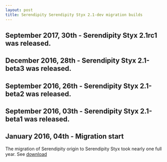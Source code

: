 ```yaml
---
layout: post
title: Serendipity Serendipity Styx 2.1-dev migration builds
---
```


## September 2017, 30th - Serendipity Styx 2.1rc1 was released.

## December 2016, 28th - Serendipity Styx 2.1-beta3 was released.

## September 2016, 26th - Serendipity Styx 2.1-beta2 was released.

## September 2016, 03th - Serendipity Styx 2.1-beta1 was released.

## January 2016, 04th - Migration start

The migration of Serendipity origin to Serendipity Styx took nearly one full year. See [download](https://github.com/ophian/styx/releases)